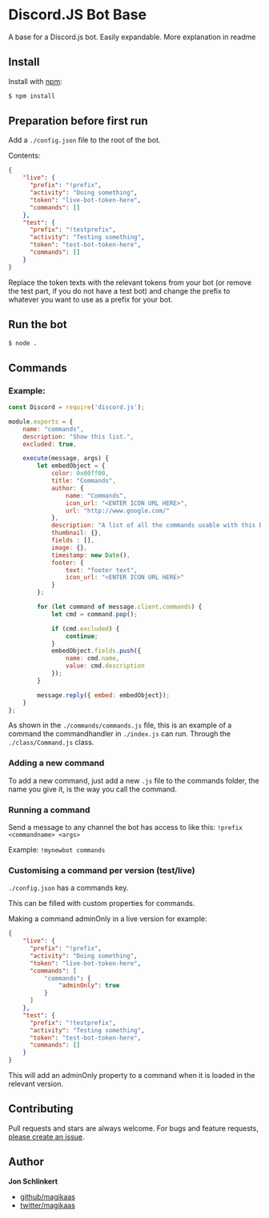 # Discord.JS Bot Base
A base for a Discord.js bot. Easily expandable. More explanation in readme

## Install

Install with [npm](https://www.npmjs.com/):

```sh
$ npm install
```

## Preparation before first run

Add a `./config.json` file to the root of the bot.

Contents:

```json
{
    "live": {
      "prefix": "!prefix",
      "activity": "Doing something",
      "token": "live-bot-token-here",
      "commands": []
    },
    "test": {
      "prefix": "!testprefix",
      "activity": "Testing something",
      "token": "test-bot-token-here",
      "commands": []
    }
}
```

Replace the token texts with the relevant tokens from your bot (or remove the test part, if you do not have a test bot) and change the prefix to whatever you want to use as a prefix for your bot.

## Run the bot

```sh
$ node .
```

## Commands

### Example:

```js
const Discord = require('discord.js');

module.exports = {
    name: "commands",
    description: "Show this list.",
    excluded: true,

    execute(message, args) {
        let embedObject = {
            color: 0x00ff00,
            title: "Commands",
            author: {
                name: "Commands",
                icon_url: "<ENTER ICON URL HERE>",
                url: "http://www.google.com/"
            },
            description: "A list of all the commands usable with this bot.",
            thumbnail: {},
            fields : [],
            image: {},
            timestamp: new Date(),
            footer: {
                text: "footer text",
                icon_url: "<ENTER ICON URL HERE>"
            }
        };

        for (let command of message.client.commands) {
            let cmd = command.pop();

            if (cmd.excluded) {
                continue;
            }
            embedObject.fields.push({
                name: cmd.name,
                value: cmd.description
            });
        }

        message.reply({ embed: embedObject});
    }
};
```

As shown in the `./commands/commands.js` file, this is an example of a command the commandhandler in `./index.js` can run. Through the `./class/Command.js` class.

### Adding a new command

To add a new command, just add a new `.js` file to the commands folder, the name you give it, is the way you call the command.

### Running a command

Send a message to any channel the bot has access to like this: `!prefix <commandname> <args>`

Example: `!mynewbot commands`

### Customising a command per version (test/live)

`./config.json` has a commands key.

This can be filled with custom properties for commands.

Making a command adminOnly in a live version for example:

```json
{
    "live": {
      "prefix": "!prefix",
      "activity": "Doing something",
      "token": "live-bot-token-here",
      "commands": [
          "commands": {
              "adminOnly": true
          }
      ]
    },
    "test": {
      "prefix": "!testprefix",
      "activity": "Testing something",
      "token": "test-bot-token-here",
      "commands": []
    }
}
```

This will add an adminOnly property to a command when it is loaded in the relevant version.

## Contributing

Pull requests and stars are always welcome. For bugs and feature requests, [please create an issue](https://github.com/Magikaas/DiscordJSBotBase/issues/new).

## Author

**Jon Schlinkert**

* [github/magikaas](https://github.com/magikaas)
* [twitter/magikaas](http://twitter.com/magikaas)